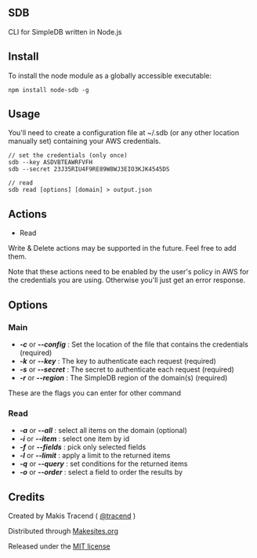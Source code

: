 ## SDB

CLI for SimpleDB written in Node.js


## Install

To install the node module as a globally accessible executable:

```
npm install node-sdb -g
```


## Usage

You'll need to create a configuration file at ~/.sdb (or any other location manually set) containing your AWS credentials.

```
// set the credentials (only once)
sdb --key ASDVBTEAWRFVFH
sdb --secret 23J35RIU4F9RE89W8WJ3EIO3KJK4545DS

// read
sdb read [options] [domain] > output.json
```


## Actions

* Read

Write & Delete actions may be supported in the future. Feel free to add them.

Note that these actions need to be enabled by the user's policy in AWS for the credentials you are using. Otherwise you'll just get an error response.


## Options

### Main

* ***-c*** or ***--config*** : Set the location of the file that contains the credentials (required)
* ***-k*** or ***--key*** : The key to authenticate each request (required)
* ***-s*** or ***--secret*** : The secret to authenticate each request (required)
* ***-r*** or ***--region*** : The SimpleDB region of the domain(s) (required)

These are the flags you can enter for other command

### Read

* ***-a*** or ***--all*** : select all items on the domain (optional)
* ***-i*** or ***--item*** : select one item by id
* ***-f*** or ***--fields*** : pick only selected fields
* ***-l*** or ***--limit*** : apply a limit to the returned items
* ***-q*** or ***--query*** : set conditions for the returned items
* ***-o*** or ***--order*** : select a field to order the results by


## Credits

Created by Makis Tracend ( [@tracend](http://github.com/tracend) )

Distributed through [Makesites.org](http://makesites.org/)

Released under the [MIT license](http://makesites.org/licenses/MIT)
